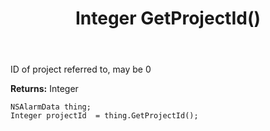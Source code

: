 ﻿---
uid: crmscript_ref_NSAlarmData_GetProjectId
title: Integer GetProjectId()
intellisense: NSAlarmData.GetProjectId
keywords: NSAlarmData, GetProjectId
so.topic: reference
---

ID of project referred to, may be 0

**Returns:** Integer


```crmscript
NSAlarmData thing;
Integer projectId  = thing.GetProjectId();
```


